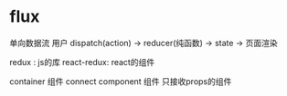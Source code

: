 # flux
  单向数据流
  用户 dispatch(action) -> reducer(纯函数) -> state -> 页面渲染

  redux      : js的库 
  react-redux: react的组件

  container 组件  connect
  component 组件  只接收props的组件